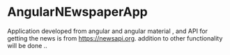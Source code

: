 # AngularNEwspaperApp
 Application developed from angular and angular material , and API for getting the news is from https://newsapi.org.
 addition to other functionality will be done ..
